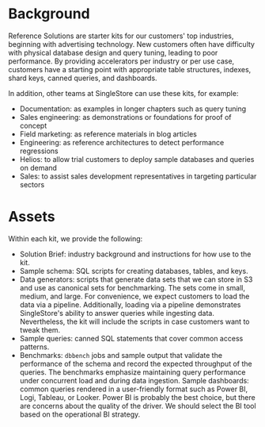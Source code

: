 # Background

Reference Solutions are starter kits for our customers' top industries, beginning with advertising technology. New customers often have difficulty with physical database design and query tuning, leading to poor performance. By providing accelerators per industry or per use case, customers have a starting point with appropriate table structures, indexes, shard keys, canned queries, and dashboards.

In addition, other teams at SingleStore can use these kits, for example:

* Documentation: as examples in longer chapters such as query tuning
* Sales engineering: as demonstrations or foundations for proof of concept
* Field marketing: as reference materials in blog articles
* Engineering: as reference architectures to detect performance regressions
* Helios: to allow trial customers to deploy sample databases and queries on demand
* Sales: to assist sales development representatives in targeting particular sectors

# Assets

Within each kit, we provide the following:

* Solution Brief: industry background and instructions for how use to the kit.
* Sample schema: SQL scripts for creating databases, tables, and keys.
* Data generators: scripts that generate data sets that we can store in S3 and use as canonical sets for benchmarking. The sets come in small, medium, and large. For convenience, we expect customers to load the data via a pipeline. Additionally, loading via a pipeline demonstrates SingleStore's ability to answer queries while ingesting data. Nevertheless, the kit will include the scripts in case customers want to tweak them.
* Sample queries: canned SQL statements that cover common access patterns.
* Benchmarks: `dbbench` jobs and sample output that validate the performance of the schema and record the expected throughput of the queries. The benchmarks emphasize maintaining query performance under concurrent load and during data ingestion.
Sample dashboards: common queries rendered in a user-friendly format such as Power BI, Logi, Tableau, or Looker. Power BI is probably the best choice, but there are concerns about the quality of the driver. We should select the BI tool based on the operational BI strategy.
